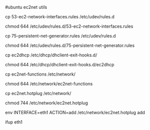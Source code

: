 #ubuntu ec2net utils

cp 53-ec2-network-interfaces.rules /etc/udev/rules.d

chmod 644 /etc/udev/rules.d/53-ec2-network-interfaces.rules

cp 75-persistent-net-generator.rules /etc/udev/rules.d

chmod 644 /etc/udev/rules.d/75-persistent-net-generator.rules

cp ec2dhcp /etc/dhcp/dhclient-exit-hooks.d/

chmod 644 /etc/dhcp/dhclient-exit-hooks.d/ec2dhcp

cp ec2net-functions /etc/network/

chmod 644 /etc/network/ec2net-functions

cp ec2net.hotplug /etc/network/

chmod 744 /etc/network/ec2net.hotplug
 
env INTERFACE=eth1 ACTION=add /etc/network/ec2net.hotplug add
 
ifup eth1
 
 